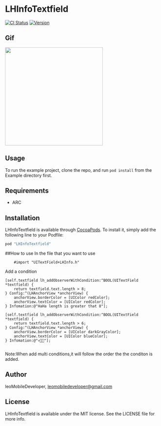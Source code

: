 # LHInfoTextfield

[![CI Status](http://img.shields.io/travis/leoMobileDeveloper/LHInfoTextfield.svg?style=flat)](https://travis-ci.org/leoMobileDeveloper/LHInfoTextfield)
[![Version](https://img.shields.io/cocoapods/v/LHInfoTextfield.svg?style=flat)](http://cocoapods.org/pods/LHInfoTextfield)

## Gif
<img src="https://raw.github.com/LeoMobileDeveloper/LHInfoTextfield/master/ScreenShot/gif.gif" width="320" />


## Usage

To run the example project, clone the repo, and run `pod install` from the Example directory first.

## Requirements

- ARC

## Installation

LHInfoTextfield is available through [CocoaPods](http://cocoapods.org). To install
it, simply add the following line to your Podfile:

```ruby
pod "LHInfoTextfield"
```


##How to use
In the file that you want to use
```
    #import "UITextField+LHInfo.h"

```
Add a condition
```
[self.textfield lh_addObserverWithCondition:^BOOL(UITextField *textfield) {
    return textfield.text.length > 8;
} Config:^(LHAnchorView *anchorView) {
    anchorView.borderColor = [UIColor redColor];
    anchorView.textColor = [UIColor redColor];
} Infomation:@"HaHa length is greater that 8"];

[self.textfield lh_addObserverWithCondition:^BOOL(UITextField *textfield) {
    return textfield.text.length > 6;
} Config:^(LHAnchorView *anchorView) {
    anchorView.borderColor = [UIColor darkGrayColor];
    anchorView.textColor = [UIColor blueColor];
} Infomation:@"💀👻🎅"];


```
Note:When add multi conditions,it will follow the order the the conditon is added.

## Author

leoMobileDeveloper, leomobiledeveloper@gmail.com

## License

LHInfoTextfield is available under the MIT license. See the LICENSE file for more info.
